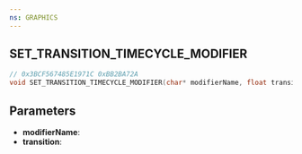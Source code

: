 ```yaml
---
ns: GRAPHICS
---
```

## SET_TRANSITION_TIMECYCLE_MODIFIER

```c
// 0x3BCF567485E1971C 0xBB2BA72A
void SET_TRANSITION_TIMECYCLE_MODIFIER(char* modifierName, float transition);
```


## Parameters
* **modifierName**: 
* **transition**: 

